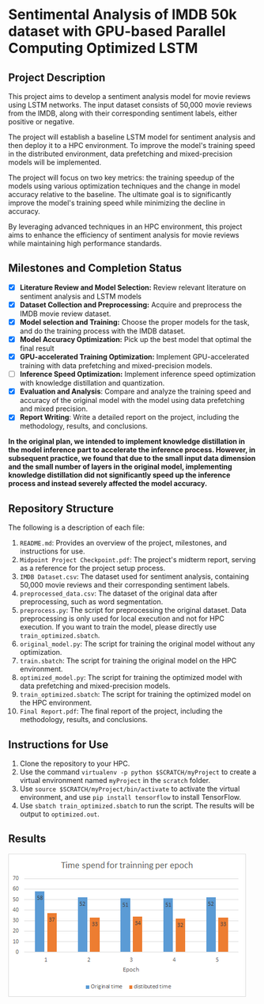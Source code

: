 # Sentimental Analysis of IMDB 50k dataset with GPU-based Parallel Computing Optimized LSTM

## Project Description

This project aims to develop a sentiment analysis model for movie reviews using LSTM networks. The input dataset consists of 50,000 movie reviews from the IMDB, along with their corresponding sentiment labels, either positive or negative.

The project will establish a baseline LSTM model for sentiment analysis and then deploy it to a HPC environment. To improve the model's training speed in the distributed environment, data prefetching and mixed-precision models will be implemented.

The project will focus on two key metrics: the training speedup of the models using various optimization techniques and the change in model accuracy relative to the baseline. The ultimate goal is to significantly improve the model's training speed while minimizing the decline in accuracy.

By leveraging advanced techniques in an HPC environment, this project aims to enhance the efficiency of sentiment analysis for movie reviews while maintaining high performance standards.

## Milestones and Completion Status
- [x] __Literature Review and Model Selection:__ Review relevant literature on sentiment analysis and LSTM models
- [x] __Dataset Collection and Preprocessing:__ Acquire and preprocess the IMDB movie review dataset.
- [x] __Model selection and Training:__ Choose the proper models for the task, and do the training process with the IMDB dataset.
- [x] __Model Accuracy Optimization:__ Pick up the best model that optimal the final result
- [x] __GPU-accelerated Training Optimization:__ Implement GPU-accelerated training with data prefetching and mixed-precision models.
- [ ] __Inference Speed Optimization:__ Implement inference speed optimization with knowledge distillation and quantization.
- [x] __Evaluation and Analysis__: Compare and analyze the training speed and accuracy of the original model with the model using data prefetching and mixed precision.
- [x] __Report Writing__: Write a detailed report on the project, including the methodology, results, and conclusions.

__In the original plan, we intended to implement knowledge distillation in the model inference part to accelerate the inference process. However, in subsequent practice, we found that due to the small input data dimension and the small number of layers in the original model, implementing knowledge distillation did not significantly speed up the inference process and instead severely affected the model accuracy.__

## Repository Structure
The following is a description of each file:

1. `README.md`: Provides an overview of the project, milestones, and instructions for use.
2. `Midpoint Project Checkpoint.pdf`: The project's midterm report, serving as a reference for the project setup process.
3. `IMDB Dataset.csv`: The dataset used for sentiment analysis, containing 50,000 movie reviews and their corresponding sentiment labels.
4. `preprocessed_data.csv`: The dataset of the original data after preprocessing, such as word segmentation.
5. `preprocess.py`: The script for preprocessing the original dataset. Data preprocessing is only used for local execution and not for HPC execution. If you want to train the model, please directly use `train_optimized.sbatch`.
6. `original_model.py`: The script for training the original model without any optimization.
7. `train.sbatch`: The script for training the original model on the HPC environment.
8. `optimized_model.py`: The script for training the optimized model with data prefetching and mixed-precision models.
9. `train_optimized.sbatch`: The script for training the optimized model on the HPC environment.
10. `Final Report.pdf`: The final report of the project, including the methodology, results, and conclusions.

## Instructions for Use
1. Clone the repository to your HPC.
2. Use the command `virtualenv -p python $SCRATCH/myProject` to create a virtual environment named `myProject` in the `scratch` folder.
3. Use `source $SCRATCH/myProject/bin/activate` to activate the virtual environment, and use `pip install tensorflow` to install TensorFlow.
4. Use `sbatch train_optimized.sbatch` to run the script. The results will be output to `optimized.out`.

## Results
![avg_time_epoch](https://github.com/ZenoWang1999/HPC_Project/blob/master/results/avg_time_epoch.png)


